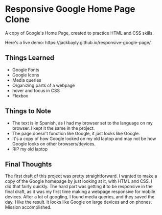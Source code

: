 # Responsive Google Home Page Clone
A copy of Google's Home Page, created to practice HTML and CSS skills.
<p>Here's a live demo: https://jackbayly.github.io/responsive-google-page/ </p>
<h2>Things Learned</h2>
<ul>
 <li>Google Fonts</li>
 <li>Google Icons</li>
 <li>Media queries</li>
 <li>Organizing parts of a webpage</li>
 <li>hover and focus in CSS</li>
 <li>Flexbox</li>
</ul>
<h2>Things to Note</h2>
<ul>
 <li>The text is in Spanish, as I had my browser set to the language on my browser. I kept it the same in the project.</li>
 <li>The page doesn't function like Google, it just looks like Google.</li>
 <li>It's a copy of how Google looked on my old laptop and may not be how Google looks on other browsers/devices.</li> 
 <li>RIP my old laptop</li>
 </ul>
<h2>Final Thoughts</h2>
<p>The first draft of this project was pretty straightforward. I wanted to make a copy of the Google homepage by just looking at it, with HTML and CSS. I did that fairly quickly. The hard part was getting it to be responsive in the final draft, as it was my first time making a webpage responsive for mobile devices. After a lot of googling, I found media queries, and they saved the day. I like the result. It looks like Google on large devices and on phones. Mission accomplished.</p>
